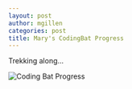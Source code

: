 ```yaml
---
layout: post
author: mgillen
categories: post
title: Mary's CodingBat Progress
---
```


Trekking along...

![Coding Bat Progress](http://i.imgur.com/TLAZ1hV.png)
